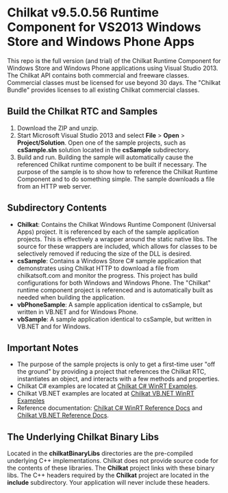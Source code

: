 
# Chilkat v9.5.0.56 Runtime Component for VS2013 Windows Store and Windows Phone Apps

This repo is the full version (and trial) of the Chilkat Runtime Component for Windows Store and Windows Phone applications using Visual Studio 2013.  The Chilkat API contains both commercial and freeware classes.  Commercial classes must be licensed for use beyond 30 days.  The "Chilkat Bundle" provides licenses to all existing Chilkat commercial classes.


## Build the Chilkat RTC and Samples

1. Download the ZIP and unzip.
2. Start Microsoft Visual Studio 2013 and select **File** \> **Open** \> **Project/Solution**.  Open one of the sample projects, such as **csSample.sln** solution located in the **csSample** subdirectory.
4. Build and run.  Building the sample will automatically cause the referenced Chilkat runtime component to be built if necessary.  The purpose of the sample is to show how to reference the Chilkat Runtime Component and to do something simple.  The sample downloads a file from an HTTP web server.

## Subdirectory Contents


- **Chilkat**: Contains the Chilkat Windows Runtime Component (Universal Apps) project. It is referenced by each of the sample application projects. This is effectively a wrapper around the static native libs. The source for these wrappers are included, which allows for classes to be selectively removed if reducing the size of the DLL is desired.
- **csSample**: Contains a Windows Store C# sample application that demonstrates using Chilkat HTTP to download a file from chilkatsoft.com and monitor the progress. This project has build configurations for both Windows and Windows Phone. The "Chilkat" runtime component project is referenced and is automatically built as needed when building the application.
- **vbPhoneSample**: A sample application identical to csSample, but written in VB.NET and for Windows Phone.
- **vbSample**: A sample application identical to csSample, but written in VB.NET and for Windows.


## Important Notes

- The purpose of the sample projects is only to get a first-time user "off the ground" by providing a project that references the Chilkat RTC, instantiates an object, and interacts with a few methods and properties.  
- Chilkat C# examples are located at [Chilkat C# WinRT Examples](http://www.example-code.com/csharp_winrt/default.asp "Chilkat C# WinRT Examples").
- Chilkat VB.NET examples are located at [Chilkat VB.NET WinRT Examples](http://www.example-code.com/vbnet_winrt/default.asp "Chilkat VB.NET WinRT Examples")
- Reference documentation: [Chilkat C# WinRT Reference Docs](http://www.chilkatsoft.com/refdoc/csharp_winrt.asp) and [Chilkat VB.NET Reference Docs](http://www.chilkatsoft.com/refdoc/vbnet_winrt.asp).



## The Underlying Chilkat Binary Libs

Located in the **chilkatBinaryLibs** directories are the pre-compiled underlying C++ implementations.  Chilkat does not provide source code for the contents of these libraries.  The **Chilkat** project links with these binary libs.  The C++ headers required by the **Chilkat** project are located in the **include** subdirectory.  Your application will never include these headers.


